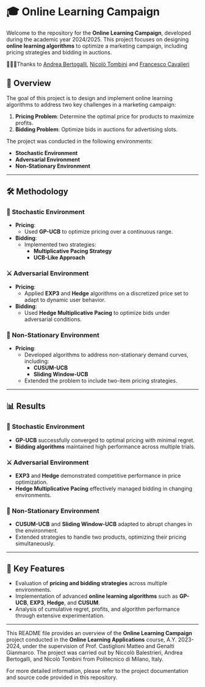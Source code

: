 # 🎓 Online Learning Campaign

Welcome to the repository for the **Online Learning Campaign**, developed during the academic year 2024/2025. This project focuses on designing **online learning algorithms** to optimize a marketing campaign, including pricing strategies and bidding in auctions.

🧑‍🤝‍🧑Thanks to [Andrea Bertogalli](https://github.com/andberto), [Nicolò Tombini](https://github.com/tombinic) and [Francesco Cavalieri](https://github.com/KavaTappi)
## 📝 Overview

The goal of this project is to design and implement online learning algorithms to address two key challenges in a marketing campaign:
1. **Pricing Problem**: Determine the optimal price for products to maximize profits.
2. **Bidding Problem**: Optimize bids in auctions for advertising slots.

The project was conducted in the following environments:
- **Stochastic Environment**
- **Adversarial Environment**
- **Non-Stationary Environment**

---

## 🛠️ Methodology

### 🌟 Stochastic Environment
- **Pricing**:
  - Used **GP-UCB** to optimize pricing over a continuous range.
- **Bidding**:
  - Implemented two strategies:
    - **Multiplicative Pacing Strategy**
    - **UCB-Like Approach**

### ⚔️ Adversarial Environment
- **Pricing**:
  - Applied **EXP3** and **Hedge** algorithms on a discretized price set to adapt to dynamic user behavior.
- **Bidding**:
  - Used **Hedge Multiplicative Pacing** to optimize bids under adversarial conditions.

### 🔄 Non-Stationary Environment
- **Pricing**:
  - Developed algorithms to address non-stationary demand curves, including:
    - **CUSUM-UCB**
    - **Sliding Window-UCB**
  - Extended the problem to include two-item pricing strategies.

---

## 📊 Results

### 🌟 Stochastic Environment
- **GP-UCB** successfully converged to optimal pricing with minimal regret.
- **Bidding algorithms** maintained high performance across multiple trials.

### ⚔️ Adversarial Environment
- **EXP3** and **Hedge** demonstrated competitive performance in price optimization.
- **Hedge Multiplicative Pacing** effectively managed bidding in changing environments.

### 🔄 Non-Stationary Environment
- **CUSUM-UCB** and **Sliding Window-UCB** adapted to abrupt changes in the environment.
- Extended strategies to handle two products, optimizing their pricing simultaneously.

---

## 🌟 Key Features
- Evaluation of **pricing and bidding strategies** across multiple environments.
- Implementation of advanced **online learning algorithms** such as **GP-UCB**, **EXP3**, **Hedge**, and **CUSUM**.
- Analysis of cumulative regret, profits, and algorithm performance through extensive experimentation.

---
This README file provides an overview of the **Online Learning Campaign** project conducted in the **Online Learning Applications** course, A.Y. 2023-2024, under the supervision of Prof. Castiglioni Matteo and Genalti Gianmarco. The project was carried out by Niccolò Balestrieri, Andrea Bertogalli, and Nicolò Tombini from Politecnico di Milano, Italy.

For more detailed information, please refer to the project documentation and source code provided in this repository.
